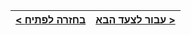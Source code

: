 [{]: <helper> (navStep)

| [< בחזרה לפתיח](../../README.md) | [עבור לצעד הבא >](step2.md) |
|:--------------------------------|--------------------------------:|

[}]: #